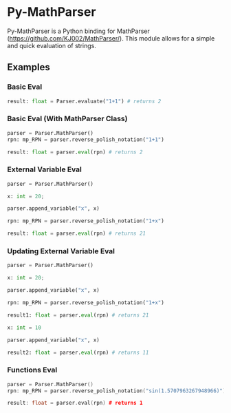 # Py-MathParser

Py-MathParser is a Python binding for MathParser (https://github.com/KJ002/MathParser/). This module allows for a simple and quick evaluation of strings.

## Examples

### Basic Eval
```py
result: float = Parser.evaluate("1+1") # returns 2
```

### Basic Eval (With MathParser Class)
```py
parser = Parser.MathParser()
rpn: mp_RPN = parser.reverse_polish_notation("1+1")

result: float = parser.eval(rpn) # returns 2
```
### External Variable Eval
```py
parser = Parser.MathParser()

x: int = 20;

parser.append_variable("x", x)

rpn: mp_RPN = parser.reverse_polish_notation("1+x")

result: float = parser.eval(rpn) # returns 21
```
### Updating External Variable Eval
```py
parser = Parser.MathParser()

x: int = 20;

parser.append_variable("x", x)

rpn: mp_RPN = parser.reverse_polish_notation("1+x")

result1: float = parser.eval(rpn) # returns 21

x: int = 10

parser.append_variable("x", x)

result2: float = parser.eval(rpn) # returns 11
```
### Functions Eval
```c++
parser = Parser.MathParser()
rpn: mp_RPN = parser.reverse_polish_notation("sin(1.5707963267948966)")

result: float = parser.eval(rpn) # returns 1
```
